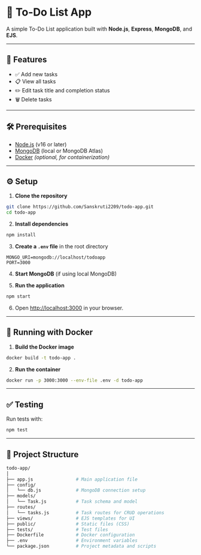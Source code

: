 
# 📝 To-Do List App

A simple To-Do List application built with **Node.js**, **Express**, **MongoDB**, and **EJS**.

---

## 🚀 Features

- ✅ Add new tasks  
- 📋 View all tasks  
- ✏️ Edit task title and completion status  
- 🗑️ Delete tasks  

---

## 🛠️ Prerequisites

- [Node.js](https://nodejs.org/) (v16 or later)  
- [MongoDB](https://www.mongodb.com/) (local or MongoDB Atlas)  
- [Docker](https://www.docker.com/) *(optional, for containerization)*  

---

## ⚙️ Setup

1. **Clone the repository**  
```bash
git clone https://github.com/Sanskruti2209/todo-app.git
cd todo-app
```

2. **Install dependencies**  
```bash
npm install
```

3. **Create a `.env` file** in the root directory  
```env
MONGO_URI=mongodb://localhost/todoapp
PORT=3000
```

4. **Start MongoDB** (if using local MongoDB)

5. **Run the application**  
```bash
npm start
```

6. Open [http://localhost:3000](http://localhost:3000) in your browser.

---

## 🐳 Running with Docker

1. **Build the Docker image**  
```bash
docker build -t todo-app .
```

2. **Run the container**  
```bash
docker run -p 3000:3000 --env-file .env -d todo-app
```

---

## ✅ Testing

Run tests with:

```bash
npm test
```

---

## 📁 Project Structure

```bash
todo-app/
│
├── app.js                # Main application file
├── config/
│   └── db.js             # MongoDB connection setup
├── models/
│   └── Task.js           # Task schema and model
├── routes/
│   └── tasks.js          # Task routes for CRUD operations
├── views/                # EJS templates for UI
├── public/               # Static files (CSS)
├── tests/                # Test files
├── Dockerfile            # Docker configuration
├── .env                  # Environment variables
└── package.json          # Project metadata and scripts
```

